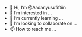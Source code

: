 - 👋 Hi, I’m @Aadanyusufiftiin
- 👀 I’m interested in ...
- 🌱 I’m currently learning ...
- 💞️ I’m looking to collaborate on ...
- 📫 How to reach me ...

<!---
Aadanyusufiftiin/Aadanyusufiftiin is a ✨ special ✨ repository because its `README.md` (this file) appears on your GitHub profile.
You can click the Preview link to take a look at your changes.
--->
